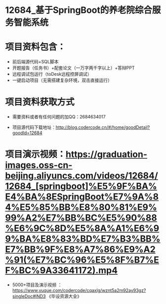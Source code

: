 #   12684_基于SpringBoot的养老院综合服务智能系统

#   项目资料包含：
*    前后端源代码+SQL脚本
*    开题报告（任务书）+配套论文（一万字两千字以上）+答辩PPT
*   远程调试包运行（toDesk远程控屏调试）
*   一键启动项目（无需搭建复杂环境，双击直接运行）


#   项目资料获取方式
*   需要资料或者有任何问题的加QQ：2684634017

*   项目源代码下载地址：http://blog.codercode.cn/#/home/goodDetail?goodId=12684

#  项目演示视频：https://graduation-images.oss-cn-beijing.aliyuncs.com/videos/12684/12684_[springboot]%E5%9F%BA%E4%BA%8ESpringBoot%E7%9A%84%E5%85%BB%E8%80%81%E9%99%A2%E7%BB%BC%E5%90%88%E6%9C%8D%E5%8A%A1%E6%99%BA%E8%83%BD%E7%B3%BB%E7%BB%9F%E8%A7%86%E9%A2%91(%E7%BC%96%E5%8F%B7%EF%BC%9A33641172).mp4

*  5000+项目及演示视频 ：https://www.yuque.com/codercode/cqaxlg/wznt5a2m92ay93gz?singleDoc#lND3 《毕设资源大全》
